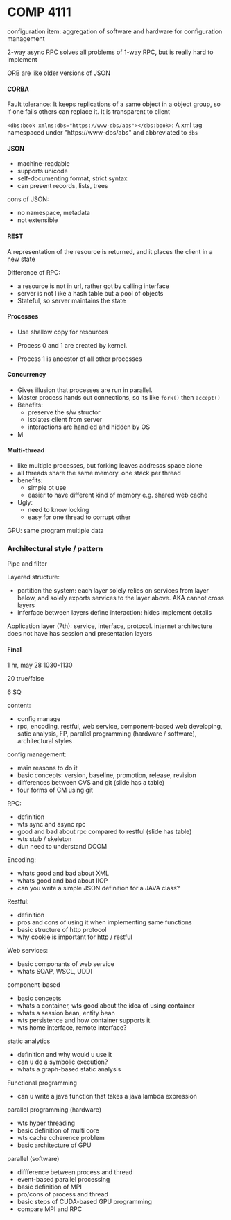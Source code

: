 # COMP 4111

configuration item: aggregation of software and hardware for configuration management

2-way async RPC solves all problems of 1-way RPC, but is really hard to implement

ORB are like older versions of JSON

#### CORBA

Fault tolerance: It keeps replications of a same object in a object group, so if one fails others can replace it. It is transparent to client

`<dbs:book xmlns:dbs="https://www-dbs/abs"></dbs:book>`: A xml tag namespaced under "https://www-dbs/abs" and abbreviated to `dbs`

#### JSON

- machine-readable
- supports unicode
- self-documenting format, strict syntax
- can present records, lists, trees

cons of JSON:

- no namespace, metadata
- not extensible

#### REST

A representation of the resource is returned, and it places the client in a new state

Difference of RPC:

- a resource is not in url, rather got by calling interface
- server is not l ike a hash table but a pool of objects
- Stateful, so server maintains the state

#### Processes

- Use shallow copy for resources


- Process 0 and 1 are created by kernel. 
- Process 1 is ancestor of all other processes

#### Concurrency

- Gives illusion that processes are run in parallel. 
- Master process hands out connections, so its like `fork()` then `accept()`
- Benefits:
  - preserve the s/w structor
  - isolates client from server
  - interactions are handled and hidden by OS
- M

#### Multi-thread

- like multiple processes, but forking leaves addresss space alone
- all threads share the same memory. one stack per thread
- benefits:
  - simple ot use
  - easier to have different kind of memory e.g. shared web cache
- Ugly:
  - need to know locking
  - easy for one thread to corrupt other

GPU: same program multiple data

### Architectural style / pattern

Pipe and filter

Layered structure:

- partition the system: each layer solely relies on services from layer below, and solely exports services to the layer above. AKA cannot cross layers
- inferface between layers define interaction: hides implement details

Application layer (7th): service, interface, protocol. internet architecture does not have  has session and presentation layers

#### Final

1 hr, may 28 1030-1130

20 true/false

6 SQ

content:

- config manage
- rpc, encoding, restful, web service, component-based web developing, satic analysis, FP, parallel programming (hardware / software), architectural styles

config management:

- main reasons to do it
- basic concepts: version, baseline, promotion, release, revision
- differences between CVS and git (slide has a table)
- four forms of CM using git

RPC:

- definition
- wts sync and async rpc
- good and bad about rpc compared to restful (slide has table)
- wts stub / skeleton
- dun need to understand DCOM

Encoding:

- whats good and bad about XML
- whats good and bad about IIOP
- can you write a simple JSON definition for a JAVA class?

Restful:

- definition
- pros and cons of using it when implementing same functions
- basic structure of http protocol
- why cookie is important for http / restful

Web services:

- basic componants of web service
- whats SOAP,  WSCL, UDDI

component-based

- basic concepts
- whats a container, wts good about the idea of using container
- whats a session bean, entity bean
- wts persistence and how container supports it
- wts home interface, remote interface?

static analytics

- definition and why would u use it
- can u do a symbolic execution?
- whats a graph-based static analysis

Functional programming

- can u write a java function that takes a java lambda expression

parallel programming (hardware)

- wts hyper threading
- basic definition of multi core
- wts cache coherence problem
- basic architecture of GPU

parallel (software)

- diffference between process and thread
- event-based parallel processing
- basic definition of MPI
- pro/cons of process and thread
- basic steps of CUDA-based GPU programming
- compare MPI and RPC

